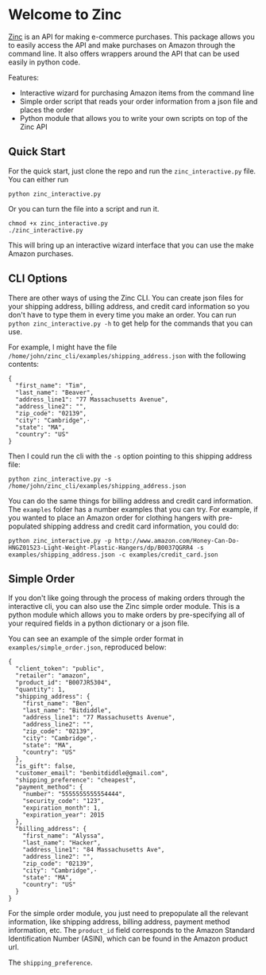 Welcome to Zinc
===============

[Zinc](http://zinc.io/) is an API for making e-commerce purchases. This package allows you to easily access the API and make purchases on Amazon through the command line. It also offers wrappers around the API that can be used easily in python code. 

Features:
  * Interactive wizard for purchasing Amazon items from the command line
  * Simple order script that reads your order information from a json file and places the order
  * Python module that allows you to write your own scripts on top of the Zinc API

## Quick Start

For the quick start, just clone the repo and run the `zinc_interactive.py` file. You can either run

```
python zinc_interactive.py
```

Or you can turn the file into a script and run it.

```
chmod +x zinc_interactive.py
./zinc_interactive.py
```

This will bring up an interactive wizard interface that you can use the make Amazon purchases.

## CLI Options

There are other ways of using the Zinc CLI. You can create json files for your shipping address, billing address, and credit card information so you don't have to type them in every time you make an order. You can run `python zinc_interactive.py -h` to get help for the commands that you can use.

For example, I might have the file `/home/john/zinc_cli/examples/shipping_address.json` with the following contents:

```
{
  "first_name": "Tim",
  "last_name": "Beaver",
  "address_line1": "77 Massachusetts Avenue",
  "address_line2": "",
  "zip_code": "02139",
  "city": "Cambridge",·
  "state": "MA",
  "country": "US"
}
```

Then I could run the cli with the `-s` option pointing to this shipping address file:

```
python zinc_interactive.py -s /home/john/zinc_cli/examples/shipping_address.json
```

You can do the same things for billing address and credit card information. The `examples` folder has a number examples that you can try. For example, if you wanted to place an Amazon order for clothing hangers with pre-populated shipping address and credit card information, you could do:

```
python zinc_interactive.py -p http://www.amazon.com/Honey-Can-Do-HNGZ01523-Light-Weight-Plastic-Hangers/dp/B0037QGRR4 -s examples/shipping_address.json -c examples/credit_card.json
```

## Simple Order

If you don't like going through the process of making orders through the interactive cli, you can also use the Zinc simple order module. This is a python module which allows you to make orders by pre-specifying all of your required fields in a python dictionary or a json file.

You can see an example of the simple order format in `examples/simple_order.json`, reproduced below:

```
{
  "client_token": "public",
  "retailer": "amazon",
  "product_id": "B007JR5304",
  "quantity": 1,
  "shipping_address": {
    "first_name": "Ben",
    "last_name": "Bitdiddle",
    "address_line1": "77 Massachusetts Avenue",
    "address_line2": "",
    "zip_code": "02139",
    "city": "Cambridge",·
    "state": "MA",
    "country": "US"
  },
  "is_gift": false,
  "customer_email": "benbitdiddle@gmail.com",
  "shipping_preference": "cheapest",
  "payment_method": {
    "number": "5555555555554444",
    "security_code": "123",
    "expiration_month": 1,
    "expiration_year": 2015
  },
  "billing_address": {
    "first_name": "Alyssa",
    "last_name": "Hacker",
    "address_line1": "84 Massachusetts Ave",
    "address_line2": "",
    "zip_code": "02139",
    "city": "Cambridge",·
    "state": "MA",
    "country": "US"
  }
}
```

For the simple order module, you just need to prepopulate all the relevant information, like shipping address, billing address, payment method information, etc. The `product_id` field corresponds to the Amazon Standard Identification Number (ASIN), which can be found in the Amazon product url.

The `shipping_preference`.
